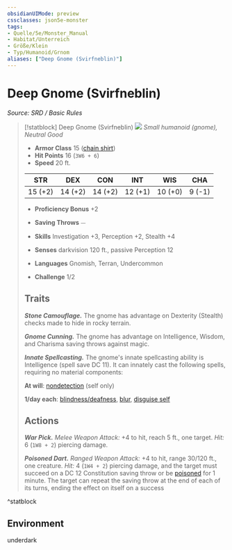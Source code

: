 ```yaml
---
obsidianUIMode: preview
cssclasses: json5e-monster
tags:
- Quelle/5e/Monster_Manual
- Habitat/Unterreich
- Größe/Klein
- Typ/Humanoid/Grnom
aliases: ["Deep Gnome (Svirfneblin)"]
---
```

# Deep Gnome (Svirfneblin)
*Source: SRD / Basic Rules*  

> [!statblock] Deep Gnome (Svirfneblin)
> ![](compendium/bestiary/humanoid/token/deep-gnome-svirfneblin.png#token)
> *Small humanoid (gnome), Neutral Good*
> 
> - **Armor Class** 15  ([chain shirt](compendium/items/chain-shirt.md))
> - **Hit Points** 16 (`3W6 + 6`)
> - **Speed** 20 ft.
> 
> |STR|DEX|CON|INT|WIS|CHA|
> |:---:|:---:|:---:|:---:|:---:|:---:|
> |15 (+2)|14 (+2)|14 (+2)|12 (+1)|10 (+0)| 9 (-1)|
> 
> - **Proficiency Bonus** +2
> - **Saving Throws** ⏤
> - **Skills** Investigation +3, Perception +2, Stealth +4
> - **Senses** darkvision 120 ft., passive Perception 12
> 
> - **Languages** Gnomish, Terran, Undercommon
> - **Challenge** 1/2
> 
> ## Traits
> 
> ***Stone Camouflage.*** The gnome has advantage on Dexterity (Stealth) checks made to hide in rocky terrain.
> 
> ***Gnome Cunning.*** The gnome has advantage on Intelligence, Wisdom, and Charisma saving throws against magic.
> 
> ***Innate Spellcasting.*** The gnome's innate spellcasting ability is Intelligence (spell save DC 11). It can innately cast the following spells, requiring no material components:
> 
> **At will**: [nondetection](compendium/spells/nondetection.md) (self only)
> 
> **1/day each**: [blindness/deafness](compendium/spells/blindness-deafness.md), [blur](compendium/spells/blur.md), [disguise self](compendium/spells/disguise-self.md)
> 
> ## Actions
> 
> ***War Pick.*** *Melee Weapon Attack:* +4 to hit, reach 5 ft., one target. *Hit:* 6 (`1W8 + 2`) piercing damage.
> 
> ***Poisoned Dart.*** *Ranged Weapon Attack:* +4 to hit, range 30/120 ft., one creature. *Hit:* 4 (`1W4 + 2`) piercing damage, and the target must succeed on a DC 12 Constitution saving throw or be [poisoned](rules/conditions.md#poisoned) for 1 minute. The target can repeat the saving throw at the end of each of its turns, ending the effect on itself on a success

^statblock

## Environment

underdark